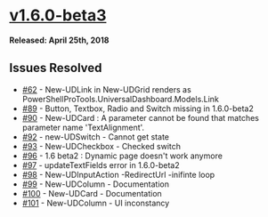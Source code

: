 # [v1.6.0-beta3](https://www.powershellgallery.com/packages/UniversalDashboard/1.6.0-beta3)

**Released: April 25th, 2018**

## Issues Resolved

* [\#62](https://github.com/ironmansoftware/universal-dashboard/issues/62) - New-UDLink in New-UDGrid renders as PowerShellProTools.UniversalDashboard.Models.Link
* [\#89](https://github.com/ironmansoftware/universal-dashboard/issues/89) - Button, Textbox, Radio and Switch missing in 1.6.0-beta2
* [\#90](https://github.com/ironmansoftware/universal-dashboard/issues/90) - New-UDCard : A parameter cannot be found that matches parameter name 'TextAlignment'.
* [\#92](https://github.com/ironmansoftware/universal-dashboard/issues/92) - new-UDSwitch - Cannot get state
* [\#93](https://github.com/ironmansoftware/universal-dashboard/issues/93) - New-UDCheckbox - Checked switch
* [\#96](https://github.com/ironmansoftware/universal-dashboard/issues/96) - 1.6 beta2 : Dynamic page doesn't work anymore
* [\#97](https://github.com/ironmansoftware/universal-dashboard/issues/97) - updateTextFields error in 1.6.0-beta2
* [\#98](https://github.com/ironmansoftware/universal-dashboard/issues/98) - New-UDInputAction -RedirectUrl -inifinte loop
* [\#99](https://github.com/ironmansoftware/universal-dashboard/issues/99) - New-UDColumn - Documentation
* [\#100](https://github.com/ironmansoftware/universal-dashboard/issues/100) - New-UDCard - Documentation
* [\#101](https://github.com/ironmansoftware/universal-dashboard/issues/101) - New-UDColumn - UI inconstancy